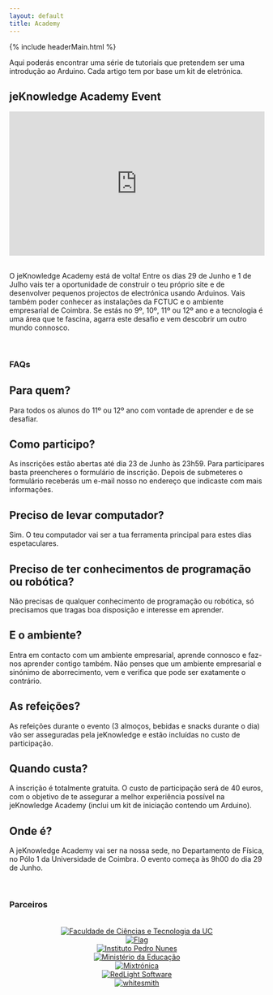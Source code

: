 ```yaml
---
layout: default
title: Academy
---
```


<section id="header">

  {% include headerMain.html %}

  <section id="about">
  <div class="width">
   <!-- <h4>Quem somos</h4> -->
    <!--<span class="subhead">NOSSA HISTÓRIA</span>-->
    <p>
    Aqui poderás encontrar uma série de tutoriais que pretendem ser uma introdução ao Arduino. Cada artigo tem por base um kit de eletrónica.
    </p>
  </div>
</section>

</section>

<section id="article">
<h1>jeKnowledge Academy Event</h1>

<div id="home">
<article>
<!-- Video ************************ -->
<style>.embed-container { position: relative; padding-bottom: 56.25%; height: 0; overflow: hidden; max-width: 100%; } .embed-container iframe, .embed-container object, .embed-container embed { position: absolute; top: 0; left: 0; width: 100%; height: 100%; }</style><div class='embed-container'><iframe src='https://player.vimeo.com/video/141088550' frameborder='0' webkitAllowFullScreen mozallowfullscreen allowFullScreen></iframe></div>
<br>
<p>
  O jeKnowledge Academy está de volta! Entre os dias 29 de Junho e 1 de Julho vais ter a oportunidade de construir o teu próprio site e de desenvolver pequenos projectos de electrónica usando Arduinos. Vais também poder conhecer as instalações da FCTUC e o ambiente empresarial de Coimbra. Se estás no 9º, 10º, 11º ou 12º ano e a tecnologia é uma área que te fascina, agarra este desafio e vem descobrir um outro mundo connosco.
</p>
<p><br></p>

<!-- FAQs ************************/ -->
<h1 class="colorBlue">FAQs</h1>
<h2>Para quem?</h2>
<p>
  Para todos os alunos do 11º ou 12º ano com vontade de aprender e de se desafiar.
</p>

<h2>Como participo?</h2>
<p>
  As inscrições estão abertas até dia 23 de Junho às 23h59. Para participares basta preencheres o formulário de inscrição. Depois de submeteres o formulário receberás um e-mail nosso no endereço que indicaste com mais informações.
</p>

<h2>Preciso de levar computador?</h2>
<p>
  Sim. O teu computador vai ser a tua ferramenta principal para estes dias espetaculares.
</p>

<h2>Preciso de ter conhecimentos de programação ou robótica?</h2>
<p>
  Não precisas de qualquer conhecimento de programação ou robótica, só precisamos que tragas boa disposição e interesse em aprender.
</p>

<h2>E o ambiente?</h2>
<p>
  Entra em contacto com um ambiente empresarial, aprende connosco e faz-nos aprender contigo também. Não penses que um ambiente empresarial e sinónimo de aborrecimento, vem e verifica que pode ser exatamente o contrário.
</p>

<h2>As refeições?</h2>
<p>
  As refeições durante o evento (3 almoços, bebidas e snacks durante o dia) vão ser asseguradas pela jeKnowledge e estão incluídas no custo de participação.
</p>

<h2>Quando custa?</h2>
<p>
  A inscrição é totalmente gratuita. O custo de participação será de 40 euros, com o objetivo de te assegurar a melhor experiência possível na jeKnowledge Academy (inclui um kit de iniciação contendo um Arduino).
</p>

<h2>Onde é?</h2>
<p>
  A jeKnowledge Academy vai ser na nossa sede, no Departamento de Física, no Pólo 1 da Universidade de Coimbra. O evento começa às 9h00 do dia 29 de Junho.
</p>

<p><br></p>
<!-- Parceiros ************************ -->
<h1 class="colorBlue">Parceiros</h1>
<br>

<div class="logos-container" style="text-align:center">
<section class="partner-logo">
  <a href="http://www.uc.pt/fctuc" target="_blank"><img src="{{ site.baseurl }}/img/jkapoio1.png?raw=true" alt="Faculdade de Ciências e Tecnologia da UC">
  </a>
</section>
<section class="partner-logo">
  <a href="http://www.flag.pt" target="_blank"><img src="{{ site.baseurl }}/img/jkapoio2.png?raw=true" alt="Flag">
  </a>
</section>
<section class="partner-logo">
  <a href="http://www.ipn.pt" target="_blank"><img src="{{ site.baseurl }}/img/jkapoio3.png?raw=true" alt="Instituto Pedro Nunes">
  </a>
</section>
<section class="partner-logo">
  <a href="http://www.portugal.gov.pt/pt/os-ministerios/ministerio-da-educacao-e-ciencia.aspx" target="_blank"><img src="{{ site.baseurl }}/img/jkapoio4.jpg?raw=true" alt="Ministério da Educação">
  </a>
</section>
<section class="partner-logo">
  <a href="http://www.mixtronica.com" target="_blank"><img src="{{ site.baseurl }}/img/jkapoio5.png?raw=true" alt="Mixtrónica">
  </a>
</section>
<section class="partner-logo">
  <a href="http://www.weareredlight.com/" target="_blank"><img src="{{ site.baseurl }}/img/jkapoio6.jpg?raw=true" alt="RedLight Software">
  </a>
</section>
<section class="partner-logo">
  <a href="http://www.whitesmith.co" target="_blank"><img src="{{ site.baseurl }}/img/jkapoio7.png?raw=true" alt="whitesmith">
  </a>
</section>
</div>
<p><br></p>
</div>

</article>

</section>
